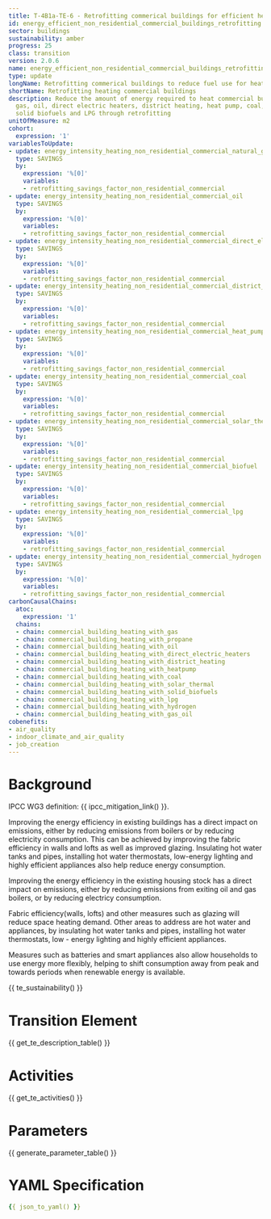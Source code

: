 ```yaml
---
title: T-4B1a-TE-6 - Retrofitting commerical buildings for efficient heating
id: energy_efficient_non_residential_commercial_buildings_retrofitting
sector: buildings
sustainability: amber
progress: 25
class: transition
version: 2.0.6
name: energy_efficient_non_residential_commercial_buildings_retrofitting
type: update
longName: Retrofitting commerical buildings to reduce fuel use for heating
shortName: Retrofitting heating commercial buildings
description: Reduce the amount of energy required to heat commercial building with
  gas, oil, direct electric heaters, district heating, heat pump, coal, solar thermal,
  solid biofuels and LPG through retrofitting
unitOfMeasure: m2
cohort:
  expression: '1'
variablesToUpdate:
- update: energy_intensity_heating_non_residential_commercial_natural_gas
  type: SAVINGS
  by:
    expression: '%[0]'
    variables:
    - retrofitting_savings_factor_non_residential_commercial
- update: energy_intensity_heating_non_residential_commercial_oil
  type: SAVINGS
  by:
    expression: '%[0]'
    variables:
    - retrofitting_savings_factor_non_residential_commercial
- update: energy_intensity_heating_non_residential_commercial_direct_electricity
  type: SAVINGS
  by:
    expression: '%[0]'
    variables:
    - retrofitting_savings_factor_non_residential_commercial
- update: energy_intensity_heating_non_residential_commercial_district_heating
  type: SAVINGS
  by:
    expression: '%[0]'
    variables:
    - retrofitting_savings_factor_non_residential_commercial
- update: energy_intensity_heating_non_residential_commercial_heat_pumps
  type: SAVINGS
  by:
    expression: '%[0]'
    variables:
    - retrofitting_savings_factor_non_residential_commercial
- update: energy_intensity_heating_non_residential_commercial_coal
  type: SAVINGS
  by:
    expression: '%[0]'
    variables:
    - retrofitting_savings_factor_non_residential_commercial
- update: energy_intensity_heating_non_residential_commercial_solar_thermal
  type: SAVINGS
  by:
    expression: '%[0]'
    variables:
    - retrofitting_savings_factor_non_residential_commercial
- update: energy_intensity_heating_non_residential_commercial_biofuel
  type: SAVINGS
  by:
    expression: '%[0]'
    variables:
    - retrofitting_savings_factor_non_residential_commercial
- update: energy_intensity_heating_non_residential_commercial_lpg
  type: SAVINGS
  by:
    expression: '%[0]'
    variables:
    - retrofitting_savings_factor_non_residential_commercial
- update: energy_intensity_heating_non_residential_commercial_hydrogen
  type: SAVINGS
  by:
    expression: '%[0]'
    variables:
    - retrofitting_savings_factor_non_residential_commercial
carbonCausalChains:
  atoc:
    expression: '1'
  chains:
  - chain: commercial_building_heating_with_gas
  - chain: commercial_building_heating_with_propane
  - chain: commercial_building_heating_with_oil
  - chain: commercial_building_heating_with_direct_electric_heaters
  - chain: commercial_building_heating_with_district_heating
  - chain: commercial_building_heating_with_heatpump
  - chain: commercial_building_heating_with_coal
  - chain: commercial_building_heating_with_solar_thermal
  - chain: commercial_building_heating_with_solid_biofuels
  - chain: commercial_building_heating_with_lpg
  - chain: commercial_building_heating_with_hydrogen
  - chain: commercial_building_heating_with_gas_oil
cobenefits:
- air_quality
- indoor_climate_and_air_quality
- job_creation
---
```

# Background

IPCC WG3 definition: {{ ipcc_mitigation_link() }}.

Improving the energy efficiency in existing buildings has a direct impact on emissions, either by reducing emissions from boilers or by reducing electricity consumption. This can be achieved by improving the fabric efficiency in walls and lofts as well as improved glazing. Insulating hot water tanks and pipes, installing hot water thermostats, low-energy lighting and highly efficient appliances also help reduce energy consumption.

Improving the energy efficiency in the existing housing stock has a direct impact on emissions, either by reducing emissions from exiting oil and gas boilers, or by reducing electricy consumption.

Fabric efficiency(walls, lofts) and other measures such as glazing will reduce space heating demand. Other areas to address are hot water and appliances, by insulating hot water tanks and pipes, installing hot water thermostats, low - energy lighting and highly efficient appliances.

Measures such as batteries and smart appliances also allow households to use energy more flexibly, helping to shift consumption away from peak and towards periods when renewable energy is available.


{{ te_sustainability() }}

# Transition Element

{{ get_te_description_table() }}




# Activities

{{ get_te_activities() }}


# Parameters

{{ generate_parameter_table() }}


# YAML Specification

```yaml
{{ json_to_yaml() }}
```
